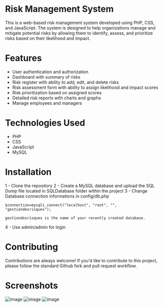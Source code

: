 # Risk Management System

This is a web-based risk management system developed using PHP, CSS, and JavaScript. The system is designed to help organizations manage and mitigate potential risks by allowing them to identify, assess, and prioritize risks based on their likelihood and impact.

# Features

- User authentication and authorization
- Dashboard with summary of risks
- Risk register with ability to add, edit, and delete risks
- Risk assessment form with ability to assign likelihood and impact scores
- Risk prioritization based on assigned scores
- Detailed risk reports with charts and graphs
- Manage employees and managers

# Technologies Used

 - PHP
 - CSS
 - JavaScript
 - MySQL
 
# Installation
1 - Clone the repository
2 - Create a MySQL database and upload the SQL Dump file located in SQLDatabase folder within the project
3 - Change Database connection informations in config/db.php

    $connection=mysqli_connect("localhost", "root", "", "gestiondesrisques");

    gestiondesrisques is the name of your recently created database.
4 - Use admin/admin for login

# Contributing

Contributions are always welcome! If you'd like to contribute to this project, please follow the standard Github fork and pull request workflow.

# Screenshots

![image](https://user-images.githubusercontent.com/71513920/233870337-c667df43-e427-4333-aad0-b64eec79e057.png)
![image](https://user-images.githubusercontent.com/71513920/233870353-a9b6a8c8-0862-4957-acee-6603013465d2.png)
![image](https://user-images.githubusercontent.com/71513920/233870370-176de408-9d6a-4d57-9b8e-ba62f123aea8.png)

